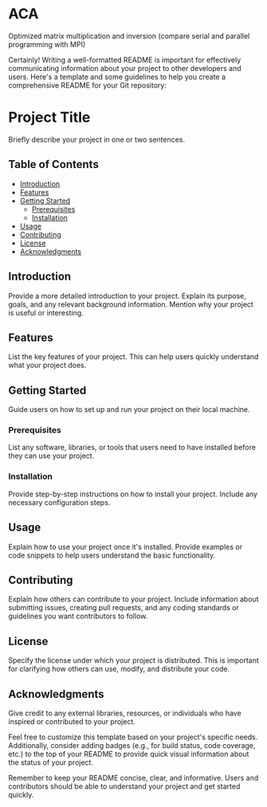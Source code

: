 # ACA
Optimized matrix multiplication and inversion (compare serial and parallel programming with MPI)

Certainly! Writing a well-formatted README is important for effectively communicating information about your project to other developers and users. Here's a template and some guidelines to help you create a comprehensive README for your Git repository:

# Project Title

Briefly describe your project in one or two sentences.

## Table of Contents

- [Introduction](#introduction)
- [Features](#features)
- [Getting Started](#getting-started)
  - [Prerequisites](#prerequisites)
  - [Installation](#installation)
- [Usage](#usage)
- [Contributing](#contributing)
- [License](#license)
- [Acknowledgments](#acknowledgments)

## Introduction

Provide a more detailed introduction to your project. Explain its purpose, goals, and any relevant background information. Mention why your project is useful or interesting.

## Features

List the key features of your project. This can help users quickly understand what your project does.

## Getting Started

Guide users on how to set up and run your project on their local machine.

### Prerequisites

List any software, libraries, or tools that users need to have installed before they can use your project.

### Installation

Provide step-by-step instructions on how to install your project. Include any necessary configuration steps.

## Usage

Explain how to use your project once it's installed. Provide examples or code snippets to help users understand the basic functionality.

## Contributing

Explain how others can contribute to your project. Include information about submitting issues, creating pull requests, and any coding standards or guidelines you want contributors to follow.

## License

Specify the license under which your project is distributed. This is important for clarifying how others can use, modify, and distribute your code.

## Acknowledgments

Give credit to any external libraries, resources, or individuals who have inspired or contributed to your project.

Feel free to customize this template based on your project's specific needs. Additionally, consider adding badges (e.g., for build status, code coverage, etc.) to the top of your README to provide quick visual information about the status of your project.

Remember to keep your README concise, clear, and informative. Users and contributors should be able to understand your project and get started quickly.
